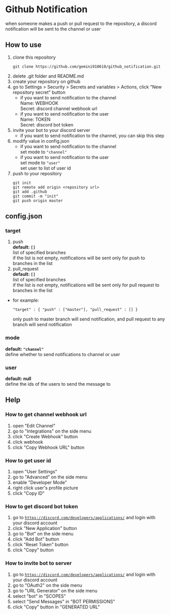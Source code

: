 # Github Notification
when someone makes a push or pull request to the repository, a discord notification will be sent to the channel or user
## How to use
1. clone this repository<br>
    ```
    git clone https://github.com/gemini910610/github_notification.git
    ```
2. delete .git folder and README.md
3. create your repository on github
4. go to Settings > Security > Secrets and variables > Actions, click "New repository secret" button
    * if you want to send notification to the channel<br>
       Name: WEBHOOK<br>
       Secret: discord channel webhook url
    * if you want to send notification to the user<br>
        Name: TOKEN<br>
        Secret: discord bot token
5. invite your bot to your discord server
    * if you want to send notification to the channel, you can skip this step
6. modify value in config.json
    * if you want to send notification to the channel<br>
      set mode to `"channel"`
    * if you want to send notification to the user<br>
      set mode to `"user"`<br>
      set user to list of user id
7. push to your repository
    ```
    git init
    git remote add origin <repository url>
    git add .github
    git commit -m "init"
    git push origin master
    ```
## config.json
### target
1. push<br>
  **default: `[]`**<br>
  list of specified branches<br>
  if the list is not empty, notifications will be sent only for push to branches in the list
2. pull_request<br>
  **default: `[]`**<br>
  list of specified branches<br>
  if the list is not empty, notifications will be sent only for pull request to branches in the list
* for example:<br>
  ```
  "target" : { "push" : ["master"], "pull_request" : [] }
  ```
  only push to master branch will send notification, and pull request to any branch will send notification
### mode<br>
**default: `"channel"`**<br>
define whether to send notifications to channel or user
### user<br>
**default: null**<br>
define the ids of the users to send the message to
## Help
### How to get channel webhook url
1. open "Edit Channel"
2. go to "Integrations" on the side menu
3. click "Create Webhook" button
4. click webhook
5. click "Copy Webhook URL" button
### How to get user id
1. open "User Settings"
2. go to "Advanced" on the side menu
3. enable "Developer Mode"
4. right click user's profile picture
5. click "Copy ID"
### How to get discord bot token
1. go to [`https://discord.com/developers/applications/`](https://discord.com/developers/applications/) and login with your discord account
2. click "New Application" button
3. go to "Bot" on the side menu
4. click "Add Bot" button
5. click "Reset Token" button
6. click "Copy" button
### How to invite bot to server
1. go to [`https://discord.com/developers/applications/`](https://discord.com/developers/applications/) and login with your discord account
2. go to "OAuth2" on the side menu
3. go to "URL Generator" on the side menu
4. select "bot" in "SCOPES"
5. select "Send Messages" in "BOT PERMISSIONS"
6. click "Copy" button in "GENERATED URL"
